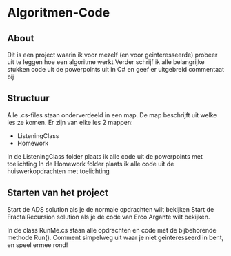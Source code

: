# Algoritmen-Code

## About
Dit is een project waarin ik voor mezelf (en voor geinteresseerde) probeer uit te leggen hoe een algoritme werkt
Verder schrijf ik alle belangrijke stukken code uit de powerpoints uit in C# en geef er uitgebreid commentaat bij

## Structuur
Alle .cs-files staan onderverdeeld in een map. De map beschrijft uit welke les ze komen. Er zijn van elke les 2 mappen:
* ListeningClass
* Homework

In de ListeningClass folder plaats ik alle code uit de powerpoints met toelichting
In de Homework folder plaats ik alle code uit de huiswerkopdrachten met toelichting

## Starten van het project
Start de ADS solution als je de normale opdrachten wilt bekijken
Start de FractalRecursion solution als je de code van Erco Argante wilt bekijken.

In de class RunMe.cs staan alle opdrachten en code met de bijbehorende methode Run().
Comment simpelweg uit waar je niet geinteresseerd in bent, en speel ermee rond!
